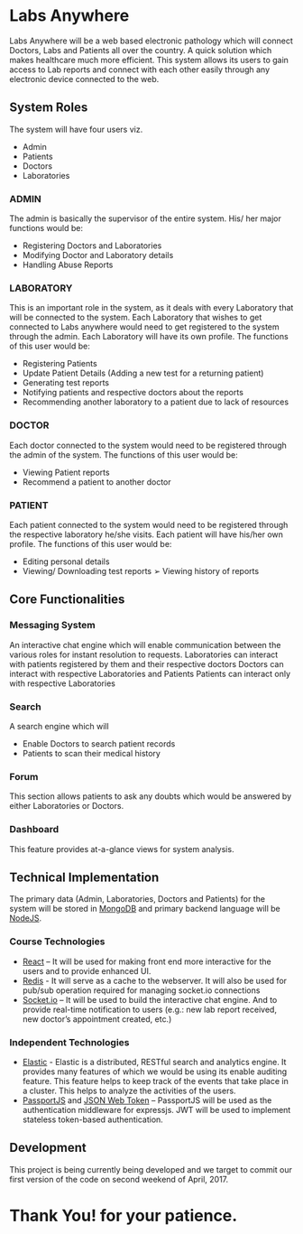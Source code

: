 # Labs Anywhere

Labs Anywhere will be a web based electronic pathology which will connect Doctors, Labs and Patients all over the country. A quick solution which makes healthcare much more efficient. This system allows its users to gain access to Lab reports and connect with each other easily through any electronic device connected to the web.

## System Roles
The system will have four users viz.
* Admin
* Patients
* Doctors
* Laboratories

### ADMIN
The admin is basically the supervisor of the entire system. His/ her major functions would be:
*   Registering Doctors and Laboratories
*   Modifying Doctor and Laboratory details 
*   Handling Abuse Reports
### LABORATORY
This is an important role in the system, as it deals with every Laboratory that will be connected to the system. Each Laboratory that wishes to get connected to Labs anywhere would need to get registered to the system through the admin. Each Laboratory will have its own profile. The functions of this user would be:
*   Registering Patients
*   Update Patient Details (Adding a new test for a returning patient)
*  Generating test reports
*   Notifying patients and respective doctors about the reports
*   Recommending another laboratory to a patient due to lack of resources
### DOCTOR
Each doctor connected to the system would need to be registered through the admin of the system. The functions of this user would be:
*   Viewing Patient reports
*   Recommend a patient to another doctor
### PATIENT
Each patient connected to the system would need to be registered through the respective laboratory he/she visits. Each patient will have his/her own profile. The functions of this user would be:
* Editing personal details
* Viewing/ Downloading test reports ➢ Viewing history of reports

##  Core Functionalities
###  Messaging System
An interactive chat engine which will enable communication between the various roles for instant resolution to requests.
Laboratories can interact with patients registered by them and their respective doctors Doctors can interact with respective Laboratories and Patients
Patients can interact only with respective Laboratories
### Search
A search engine which will
- Enable Doctors to search patient records
- Patients to scan their medical history
### Forum
This section allows patients to ask any doubts which would be answered by either Laboratories or Doctors.
### Dashboard
This feature provides at-a-glance views for system analysis.

##  Technical Implementation
The primary data (Admin, Laboratories, Doctors and Patients) for the system will be stored in [MongoDB] and primary backend language will be [NodeJS].
### Course Technologies
* [React] – It will be used for making front end more interactive for the users and to provide enhanced UI.
* [Redis] - It will serve as a cache to the webserver. It will also be used for pub/sub operation required for managing socket.io connections
* [Socket.io] – It will be used to build the interactive chat engine. And to provide real-time notification to users (e.g.: new lab report received, new doctor’s appointment created, etc.)
### Independent Technologies
* [Elastic] - Elastic is a distributed, RESTful search and analytics engine. It provides many features of which we would be using its enable auditing feature. This feature helps to keep track of the events that take place in a cluster. This helps to analyze the activities of the users.
* [PassportJS] and [JSON Web Token] – PassportJS will be used as the authentication middleware for expressjs. JWT will be used to implement stateless token-based authentication.

## Development

This project is being currently being developed and we target to commit our first version of the code on second weekend of April, 2017.

#   Thank You! for your patience.



   [React]: <https://facebook.github.io/react/>
   [Redis]: <https://redis.io/>
   [Socket.io]: <https://socket.io/>
   [Elastic]: <https://www.elastic.co/>
   [PassportJS]: <http://passportjs.org/>
   [JSON Web Token]: <https://jwt.io/>
   [NodeJS]: <http://nodejs.org>
   [MongoDB]: <https://www.mongodb.com/>
   [express]: <http://expressjs.com>
 

